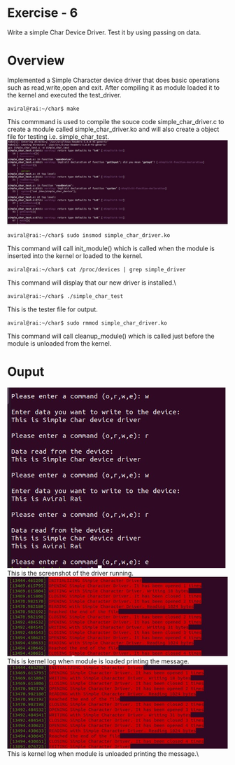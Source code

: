 # Exercise - 6
Write a simple Char Device Driver. Test it by using passing on data.
# Overview
Implemented a Simple Character device driver that does basic operations such as read,write,open and exit. After compiling it as module loaded it to the kernel and executed the test_driver.
```
aviral@rai:~/char$ make
```
This commmand is used to compile the souce code simple_char_driver.c to create a module called simple_char_driver.ko and will also create a object file for testing i.e. simple_char_test.
![Screenshot](make.JPG)
```
aviral@rai:~/char$ sudo insmod simple_char_driver.ko
```
This command will call init_module() which is called when the module is inserted into the kernel or loaded to the kernel.
```
aviral@rai:~/char$ cat /proc/devices | grep simple_driver
```
This command will display that our new driver is installed.\
```
aviral@rai:~/char$ ./simple_char_test 
```
This is the tester file for output.
```
aviral@rai:~/char$ sudo rmmod simple_char_driver.ko
```
This command will call cleanup_module() which is called just before the module is unloaded from the kernel.
# Ouput
![Screenshot](testdrive.jpeg)\
This is the screenshot of the driver running.\
![Screenshot](insmod.JPG)\
This is kernel log when module is loaded printing the message.\
![Screenshot](rmmod.JPG)\
This is kernel log when module is unloaded printing the message.\
